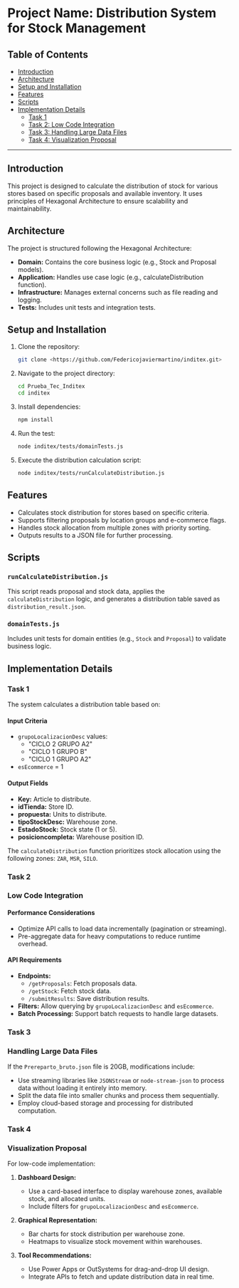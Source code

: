 # Project Name: Distribution System for Stock Management

## Table of Contents
- [Introduction](#introduction)
- [Architecture](#architecture)
- [Setup and Installation](#setup-and-installation)
- [Features](#features)
- [Scripts](#scripts)
- [Implementation Details](#implementation-details)
  - [Task 1](#task-1)
  - [Task 2: Low Code Integration](#low-code-integration)
  - [Task 3: Handling Large Data Files](#handling-large-data-files)
  - [Task 4: Visualization Proposal](#visualization-proposal)

---

## Introduction
This project is designed to calculate the distribution of stock for various stores based on specific proposals and available inventory. It uses principles of Hexagonal Architecture to ensure scalability and maintainability.

## Architecture
The project is structured following the Hexagonal Architecture:

- **Domain:** Contains the core business logic (e.g., Stock and Proposal models).
- **Application:** Handles use case logic (e.g., calculateDistribution function).
- **Infrastructure:** Manages external concerns such as file reading and logging.
- **Tests:** Includes unit tests and integration tests.

## Setup and Installation

1. Clone the repository:
   ```bash
   git clone <https://github.com/Federicojaviermartino/inditex.git>
   ```

2. Navigate to the project directory:
   ```bash
   cd Prueba_Tec_Inditex
   cd inditex
   ```

3. Install dependencies:
   ```bash
   npm install
   ```

4. Run the test:
   ```bash
   node inditex/tests/domainTests.js
   ```

5. Execute the distribution calculation script:
   ```bash
   node inditex/tests/runCalculateDistribution.js
   ```

## Features
- Calculates stock distribution for stores based on specific criteria.
- Supports filtering proposals by location groups and e-commerce flags.
- Handles stock allocation from multiple zones with priority sorting.
- Outputs results to a JSON file for further processing.

## Scripts
### `runCalculateDistribution.js`
This script reads proposal and stock data, applies the `calculateDistribution` logic, and generates a distribution table saved as `distribution_result.json`.

### `domainTests.js`
Includes unit tests for domain entities (e.g., `Stock` and `Proposal`) to validate business logic.

## Implementation Details
### Task 1
The system calculates a distribution table based on:

#### Input Criteria
- `grupoLocalizacionDesc` values:
  - "CICLO 2 GRUPO A2"
  - "CICLO 1 GRUPO B"
  - "CICLO 1 GRUPO A2"
- `esEcommerce` = 1

#### Output Fields
- **Key:** Article to distribute.
- **idTienda:** Store ID.
- **propuesta:** Units to distribute.
- **tipoStockDesc:** Warehouse zone.
- **EstadoStock:** Stock state (1 or 5).
- **posicioncompleta:** Warehouse position ID.

The `calculateDistribution` function prioritizes stock allocation using the following zones: `ZAR`, `MSR`, `SILO`.

### Task 2
### Low Code Integration
#### Performance Considerations
- Optimize API calls to load data incrementally (pagination or streaming).
- Pre-aggregate data for heavy computations to reduce runtime overhead.

#### API Requirements
- **Endpoints:**
  - `/getProposals`: Fetch proposals data.
  - `/getStock`: Fetch stock data.
  - `/submitResults`: Save distribution results.
- **Filters:** Allow querying by `grupoLocalizacionDesc` and `esEcommerce`.
- **Batch Processing:** Support batch requests to handle large datasets.

### Task 3
### Handling Large Data Files
If the `Prereparto_bruto.json` file is 20GB, modifications include:
- Use streaming libraries like `JSONStream` or `node-stream-json` to process data without loading it entirely into memory.
- Split the data file into smaller chunks and process them sequentially.
- Employ cloud-based storage and processing for distributed computation.

### Task 4
### Visualization Proposal
For low-code implementation:
1. **Dashboard Design:**
   - Use a card-based interface to display warehouse zones, available stock, and allocated units.
   - Include filters for `grupoLocalizacionDesc` and `esEcommerce`.

2. **Graphical Representation:**
   - Bar charts for stock distribution per warehouse zone.
   - Heatmaps to visualize stock movement within warehouses.

3. **Tool Recommendations:**
   - Use Power Apps or OutSystems for drag-and-drop UI design.
   - Integrate APIs to fetch and update distribution data in real time.
